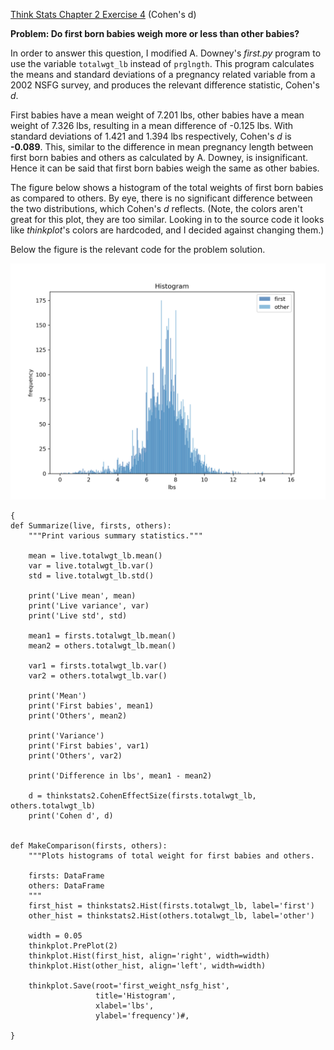 [Think Stats Chapter 2 Exercise 4](http://greenteapress.com/thinkstats2/html/thinkstats2003.html#toc24) (Cohen's d)

**Problem: Do first born babies weigh more or less than other babies?**

In order to answer this question, I modified A. Downey's *first.py* program to use the variable `totalwgt_lb` instead of `prglngth`. This program calculates the means and standard deviations of a pregnancy related variable from a 2002 NSFG survey, and produces the relevant difference statistic, Cohen's *d*.

First babies have a mean weight of 7.201 lbs, other babies have a mean weight of 7.326 lbs, resulting in a mean difference of -0.125 lbs. With standard deviations of 1.421 and 1.394 lbs respectively, Cohen's *d* is **-0.089**. This, similar to the difference in mean pregnancy length between first born babies and others as calculated by A. Downey, is insignificant. Hence it can be said that first born babies weigh the same as other babies. 

The figure below shows a histogram of the total weights of first born babies as compared to others. By eye, there is no significant difference between the two distributions, which Cohen's *d* reflects. (Note, the colors aren't great for this plot, they are too similar. Looking in to the source code it looks like *thinkplot*'s colors are hardcoded, and I decided against changing them.)

Below the figure is the relevant code for the problem solution.

![Baby weights, first born vs others](Images/first_weight_nsfg_hist.png)

```
{
def Summarize(live, firsts, others):
    """Print various summary statistics."""

    mean = live.totalwgt_lb.mean()
    var = live.totalwgt_lb.var()
    std = live.totalwgt_lb.std()

    print('Live mean', mean)
    print('Live variance', var)
    print('Live std', std)

    mean1 = firsts.totalwgt_lb.mean()
    mean2 = others.totalwgt_lb.mean()

    var1 = firsts.totalwgt_lb.var()
    var2 = others.totalwgt_lb.var()

    print('Mean')
    print('First babies', mean1)
    print('Others', mean2)

    print('Variance')
    print('First babies', var1)
    print('Others', var2)

    print('Difference in lbs', mean1 - mean2)

    d = thinkstats2.CohenEffectSize(firsts.totalwgt_lb, others.totalwgt_lb)
    print('Cohen d', d)


def MakeComparison(firsts, others):
    """Plots histograms of total weight for first babies and others.

    firsts: DataFrame
    others: DataFrame
    """
    first_hist = thinkstats2.Hist(firsts.totalwgt_lb, label='first')
    other_hist = thinkstats2.Hist(others.totalwgt_lb, label='other')

    width = 0.05
    thinkplot.PrePlot(2)
    thinkplot.Hist(first_hist, align='right', width=width)
    thinkplot.Hist(other_hist, align='left', width=width)

    thinkplot.Save(root='first_weight_nsfg_hist', 
                   title='Histogram',
                   xlabel='lbs',
                   ylabel='frequency')#,

}
```






